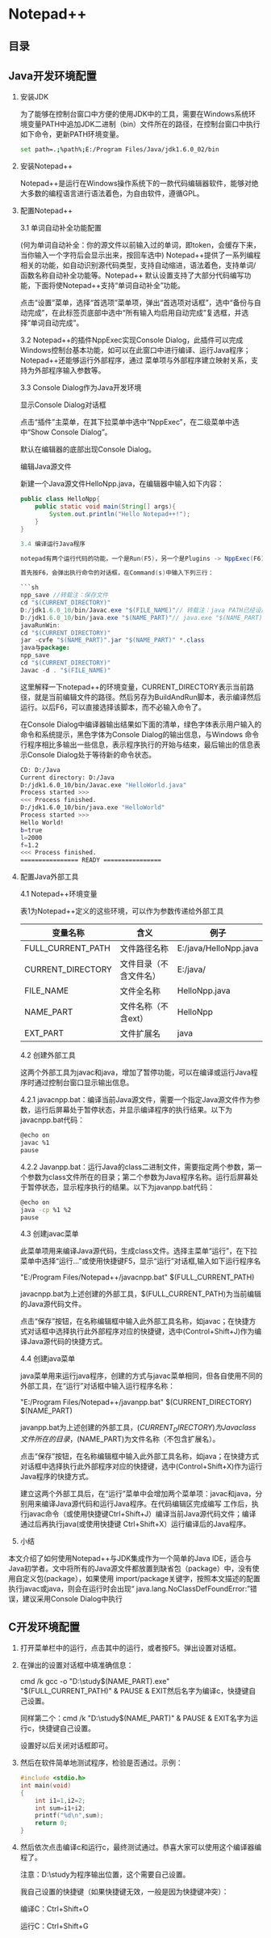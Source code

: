 # Notepad++

## 目录

## Java开发环境配置

1. 安装JDK

   为了能够在控制台窗口中方便的使用JDK中的工具，需要在Windows系统环境变量PATH中追加JDK二进制（bin）文件所在的路径，在控制台窗口中执行如下命令，更新PATH环境变量。

   ```sh
   set path=.;%path%;E:/Program Files/Java/jdk1.6.0_02/bin
   ```

2. 安装Notepad++

   Notepad++是运行在Windows操作系统下的一款代码编辑器软件，能够对绝大多数的编程语言进行语法着色，为自由软件，遵循GPL。

3. 配置Notepad++

   3.1 单词自动补全功能配置

   (何为单词自动补全：你的源文件以前输入过的单词，即token，会缓存下来， 当你输入一个字符后会显示出来，按回车选中) Notepad++提供了一系列编程相关的功能，如自动识别源代码类型，支持自动缩进，语法着色，支持单词/函数名称自动补全功能等。Notepad++ 默认设置支持了大部分代码编写功能，下面将使Notepad++支持“单词自动补全”功能。

   点击“设置”菜单，选择“首选项”菜单项，弹出“首选项对话框”，选中“备份与自动完成”，在此标签页底部中选中“所有输入均启用自动完成”复选框，并选择“单词自动完成”。

   3.2 Notepad++的插件NppExec实现Console Dialog，此插件可以完成Windows控制台基本功能，如可以在此窗口中进行编译、运行Java程序；Notepad++还能够运行外部程序，通过 菜单项与外部程序建立映射关系，支持为外部程序输入参数等。

   3.3 Console Dialog作为Java开发环境

   显示Console Dialog对话框

   点击“插件”主菜单，在其下拉菜单中选中“NppExec”，在二级菜单中选中“Show Console Dialog”。

   默认在编辑器的底部出现Console Dialog。

   编辑Java源文件

   新建一个Java源文件HelloNpp.java，在编辑器中输入如下内容：

   ```java
   public class HelloNpp{
       public static void main(String[] args){
           System.out.println("Hello Notepad++!");
       }
   }

   3.4 编译运行Java程序

   notepad有两个运行代码的功能，一个是Run(F5)，另一个是Plugins -> NppExec(F6),用前者实现比较困难，所以选择后者，他带的命令行模拟非常好用。

   首先按F6，会弹出执行命令的对话框，在Command(s)中输入下列三行：

   ```sh
   npp_save //转载注：保存文件
   cd "$(CURRENT_DIRECTORY)"
   D:/jdk1.6.0_10/bin/Javac.exe "$(FILE_NAME)"// 转载注：java PATH已经设置好了，可以直接使用:Javac.exe "$(FILE_NAME)"
   D:/jdk1.6.0_10/bin/java.exe "$(NAME_PART)"// java.exe "$(NAME_PART)"
   javaRunWin:
   cd "$(CURRENT_DIRECTORY)"
   jar -cvfe "$(NAME_PART)".jar "$(NAME_PART)" *.class
   java与package:
   npp_save
   cd "$(CURRENT_DIRECTORY)"
   Javac -d . "$(FILE_NAME)"
   ```

   这里解释一下notepad++的环境变量，CURRENT_DIRECTORY表示当前路径，就是当前编辑文件的路径。然后另存为BuildAndRun脚本，表示编译然后运行。以后F6，可以直接选择该脚本，而不必输入命令了。

   在Console Dialog中编译器输出结果如下面的清单，绿色字体表示用户输入的命令和系统提示，黑色字体为Console Dialog的输出信息，与Windows 命令行程序相比多输出一些信息，表示程序执行的开始与结束，最后输出的信息表示Console Dialog处于等待新的命令状态。

   ```sh
   CD: D:/Java
   Current directory: D:/Java
   D:/jdk1.6.0_10/bin/Javac.exe "HelloWorld.java"
   Process started >>>
   <<< Process finished.
   D:/jdk1.6.0_10/bin/java.exe "HelloWorld"
   Process started >>>
   Hello World!
   b=true
   l=2000
   f=1.2
   <<< Process finished.
   ================ READY ================
   ```

4. 配置Java外部工具

   4.1 Notepad++环境变量

   表1为Notepad++定义的这些环境，可以作为参数传递给外部工具

   | 变量名称          | 含义                   | 例子                  |
   | ----------------- | ---------------------- | --------------------- |
   | FULL_CURRENT_PATH | 文件路径名称           | E:/java/HelloNpp.java |
   | CURRENT_DIRECTORY | 文件目录（不含文件名） | E:/java/              |
   | FILE_NAME         | 文件全名称             | HelloNpp.java         |
   | NAME_PART         | 文件名称（不含ext）    | HelloNpp              |
   | EXT_PART          | 文件扩展名             | java                  |

   4.2 创建外部工具

   这两个外部工具为javac和java，增加了暂停功能，可以在编译或运行Java程序时通过控制台窗口显示输出信息。

   4.2.1 javacnpp.bat：编译当前Java源文件，需要一个指定Java源文件作为参数，运行后屏幕处于暂停状态，并显示编译程序的执行结果。以下为javacnpp.bat代码：

   ```sh
   @echo on
   javac %1
   pause
   ```

   4.2.2 Javanpp.bat：运行Java的class二进制文件，需要指定两个参数，第一个参数为class文件所在的目录；第二个参数为Java程序名称。运行后屏幕处于暂停状态，显示程序执行的结果。以下为javanpp.bat代码：

   ```sh
   @echo on
   java -cp %1 %2
   pause
   ```

   4.3 创建javac菜单

   此菜单项用来编译Java源代码，生成class文件。选择主菜单“运行”，在下拉菜单中选择“运行...”或使用快捷键F5，显示“运行”对话框,输入如下运行程序名

   "E:/Program Files/Notepad++/javacnpp.bat" $(FULL_CURRENT_PATH)

   javacnpp.bat为上述创建的外部工具，$(FULL_CURRENT_PATH)为当前编辑的Java源代码文件。

   点击“保存”按钮，在名称编辑框中输入此外部工具名称，如javac；在快捷方式对话框中选择执行此外部程序对应的快捷键，选中(Control+Shift+J)作为编译Java源代码的快捷方式。

   4.4 创建java菜单

   java菜单用来运行java程序，创建的方式与javac菜单相同，但各自使用不同的外部工具，在“运行”对话框中输入运行程序名称：

   "E:/Program Files/Notepad++/javanpp.bat" $(CURRENT_DIRECTORY) $(NAME_PART)

   javanpp.bat为上述创建的外部工具，$(CURRENT_DIRECTORY)为Java class文件所在的目录，$(NAME_PART)为文件名称（不包含扩展名）。

   点击“保存”按钮，在名称编辑框中输入此外部工具名称，如java；在快捷方式对话框中选择执行此外部程序对应的快捷键，选中(Control+Shift+X)作为运行Java程序的快捷方式。

   建立这两个外部工具后，在“运行”菜单中会增加两个菜单项：javac和java，分别用来编译Java源代码和运行Java程序。在代码编辑区完成编写 工作后，执行javac命令（或使用快捷键Ctrl+Shift+J）编译当前Java源代码文件；编译通过后再执行java(或使用快捷键 Ctrl+Shift+X）运行编译后的Java程序。

5. 小结

本文介绍了如何使用Notepad++与JDK集成作为一个简单的Java IDE，适合与Java初学者。文中将所有的Java源文件都放置到缺省包（package）中，没有使用自定义包(package），如果使用 import/package关键字，按照本文描述的配置执行javac或java，则会在运行时会出现“ java.lang.NoClassDefFoundError:”错误，建议采用Console Dialog中执行

## C开发环境配置

1. 打开菜单栏中的运行，点击其中的运行，或者按F5。弹出设置对话框。
2. 在弹出的设置对话框中填准确信息：

   cmd /k gcc -o "D:\study\$(NAME_PART).exe" "$(FULL_CURRENT_PATH)" & PAUSE & EXIT然后名字为编译c，快捷键自己设置。

   同样第二个：cmd /k "D:\study\$(NAME_PART)" & PAUSE & EXIT名字为运行c，快捷键自己设置。

   设置好以后关闭对话框即可。
3. 然后在软件简单地测试程序，检验是否通过。示例：

   ```C
   #include <stdio.h>
   int main(void)
   {
       int i1=1,i2=2;
       int sum=i1+i2;
       printf("%d\n",sum);
       return 0;
   }
   ```

4. 然后依次点击编译c和运行c，最终测试通过。恭喜大家可以使用这个编译器编程了。

   注意：D:\study为程序输出位置，这个需要自己设置。

   我自己设置的快捷键（如果快捷键无效，一般是因为快捷键冲突）：

   编译C：Ctrl+Shift+O

   运行C：Ctrl+Shift+G
